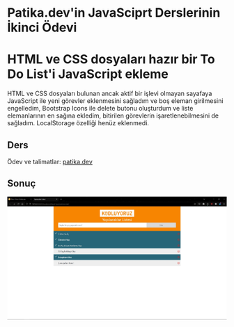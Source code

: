 # Patika.dev'in JavaSciprt Derslerinin İkinci Ödevi

# HTML ve CSS dosyaları hazır bir To Do List'i JavaScript ekleme
HTML ve CSS dosyaları bulunan ancak aktif bir işlevi olmayan sayafaya JavaScript ile yeni görevler eklenmesini sağladım ve boş eleman girilmesini engelledim, Bootstrap Icons ile delete butonu oluşturdum ve liste elemanlarının en sağına ekledim, bitirilen görevlerin işaretlenebilmesini de sağladım. LocalStorage özelliği henüz eklenmedi.

## Ders
Ödev ve talimatlar: [patika.dev](https://academy.patika.dev/tr/courses/javascript/odev2)

## Sonuç
![JavaSciprt Ödev 2](/JavaScript/2-ToDoList/ToDoList.jpg "JavaSciprt Ödev 2")